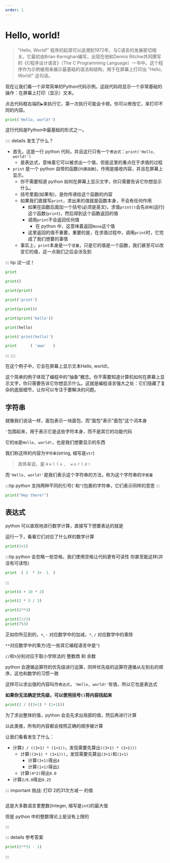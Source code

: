 ```yaml
---
order: 1
---
```

# Hello, world!

> "Hello, World!" 程序的起源可以追溯到1972年，与C语言的发展密切相关。它最初由Brian Kernighan编写，出现在他和Dennis Ritchie共同撰写的《C程序设计语言》（The C Programming Language）一书中。这个程序作为示例被用来展示最基础的语法和结构，用于在屏幕上打印出 "Hello, World!" 这句话。

现在让我们看一个非常简单的Python代码示例。这段代码将显示一个非常基础的操作：在屏幕上打印（显示）文本。

点击代码框右端的`▶`来执行它，第一次执行可能会卡顿。你可以修改它，来打印不同的内容。

```py edit env="test"
print('Hello, world!')
```

这行代码是Python中最基础的形式之一。

:::: details 发生了什么？

- 首先，这是一行 python 代码，并且这行只有一个`表达式`：`print('Hello, world!')`
  - 是表达式，意味着它可以被求出一个值，但是这里的重点在于求值的过程
- `print` 是一个 python 自带的函数(`内置函数`)，作用是接收内容，并且在屏幕上显示。
  - 你不需要知道 python 如何在屏幕上显示文字，你只需要告诉它你想显示什么。
  - 括号里面(如果有)，是你传递给这个函数的内容
  - 如果我们直接写`print`，求出来的值就是函数本身，不会有任何作用
    - 如果在函数后面加一个括号(必须是英文)，求值`print()`会先`调用`(运行)这个函数(`print`)，然后得到这个函数返回的值
    - 调用`print`不会返回任何值
      - 在 python 中，这意味着返回`None`这个值
    - 这里返回的值不重要，重要的是，在求值过程中，调用`print`时，它完成了我们想要的事情
  - 事实上，`print`本身是一个`变量`，只是它的值是一个函数，我们甚至可以改变它的值，这一点我们之后会涉及到



::: tip 试一试！

```py edit env="test"
print
```
```py edit env="test"
print()
```
```py edit env="test"
print(print)
```
```py edit env="test"
print('print')
```
```py edit env="test"
print(print())
```
```py edit env="test"
print(print('hello'))
```
```py edit env="test"
print(hello)
```
```py edit env="test"
print('print(hello)')
```
```py edit env="test"
print      ( 'awa'   )
```

:::
::::


在这个例子中，它会在屏幕上显示文本Hello, world!。

这个简单的例子体现了编程中的“抽象”概念。你不需要知道计算机如何在屏幕上显示文字，你只需要告诉它你想显示什么。这就是编程语言强大之处：它们隐藏了复杂的底层细节，让你可以专注于要解决的问题。

## 字符串

就像我们说话一样，面包表示一块面包，而"面包"表示"面包"这个词本身

`'`包围起来，用于表示它是这些字符本身，而不是其它的功能代码

它的`值`是`Hello, world!`，也是我们想要显示的东西

我们称这样的内容为`字符串`(string, 缩写是`str`)

> 具体来说，是 `H` `e` `l` `l` `o` `,` ` `&nbsp;`w` `o` `r` `l` `d` `!`

而`'Hello, world!'`是我们表示这个字符串的方法，称为这个字符串的`字面量`

:::tip python 支持两种不同的引号(`'`和`"`)包裹的字符串，它们表示同样的意思
:::

```py edit env="test"
print("Hey there!")
```

## 表达式

python 可以直观地进行数学计算，直接写下想要表达的就是

运行一下，看看它们对应了什么样的数学计算

```py edit env="test"
print(1+1)
```

:::tip python 会忽略一些空格，我们使用空格让代码更有可读性
你甚至能这样(并没有可读性)
```py edit env="test"
print  ( 2  * 3+  1  )
```
:::

```py edit env="test"
print(8 + 10 * 2)
```

```py edit env="test"
print(2 * 5 / 3)
```

```py edit env="test"
print(2**3)
```

```py edit env="test"
print(7//3)
print(7%3)
```

正如你所见到的，`+`, `-` 对应数学中的加减，`*`, `/` 对应数学中的乘除

`**`对应数学中的乘方(在一些其它编程语言中是`^`)

`//`和`%`分别对应于取小学除法的 整数商 和 余数

python 会遵循运算符的优先级进行运算，同样优先级的运算符遵循从左到右的顺序，这也和数学的习惯一致

这样可以求出值的内容叫作`表达式`，`'Hello, world!'`有值，所以它也是表达式

**如果你无法确定优先级，可以使用括号`()`将内容括起来**

```py edit env="test"
print(2 / ((3+1) * (1+1)))
```

为了求出整体的值，python 会去先求出局部的值，然后再进行计算

以此类推，所有的内容都会按照正确的顺序被计算

让我们看看发生了什么：

- 计算`2 / ((3+1) * (1+1))`，发现需要先算出`((3+1) * (1+1)))`
  - 计算`((3+1) * (1+1)))`，发现需要先算出`(3+1)`和`(1+1)`
    - 计算`(3+1)`得出`4`
    - 计算`(1+1)`得出`2`
  - 计算`(4*2)`得出`8.0`
- 计算`2/8.0`得出`0.25`

::: important 挑战: 打印 2的31次方减一 的值

```py edit env="test" target="result"


```

<div id="result"></div>

<AnswerChecker target="result" answer="2147483647<br>">

这是大多数语言里整数(Integer, 缩写是`int`)的最大值

但是 python 中的整数理论上是没有上限的

</AnswerChecker>

:::

::: details 参考答案
```py
print(2**31 - 1)
```
:::

<script setup>
import AnswerChecker from "@source/.vuepress/components/AnswerChecker.vue";
</script>
